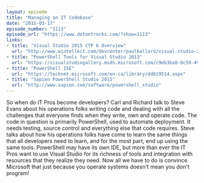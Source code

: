 ```yaml
---
layout: episode
title: "Managing an IT Codebase"
date: "2015-03-17"
episode_number: "1113"
episode_url: "https://www.dotnetrocks.com/?show=1113"
links:
- title: "Visual Studio 2015 CTP 6 Overview"
  url: "http://www.wintellect.com/devcenter/paulballard/visual-studio-2015-ctp-6-overview-big-features-and-hidden-gems"
- title: "PowerShell Tools for Visual Studio 2013"
  url: "https://visualstudiogallery.msdn.microsoft.com/c9eb3ba8-0c59-4944-9a62-6eee37294597"
- title: "PowerShell ISE"
  url: "https://technet.microsoft.com/en-ca/library/dd819514.aspx"
- title: "Sapien PowerShell Studio 2015"
  url: "http://www.sapien.com/software/powershell_studio"
---
```


So when do IT Pros become developers? Carl and Richard talk to Steve Evans about his operations folks writing code and dealing with all the challenges that everyone finds when they write, own and operate code. The code in question is primarily PowerShell, used to automate deployment. It needs testing, source control and everything else that code requires. Steve talks about how his operations folks have come to learn the same things that all developers need to learn, and for the most part, end up using the same tools. PowerShell may have its own IDE, but more than ever the IT Pros want to use Visual Studio for its richness of tools and integration with resources that they realize they need. Now all we have to do is convince Microsoft that just because you operate systems doesn't mean you don't program!
